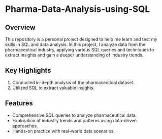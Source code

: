 # Pharma-Data-Analysis-using-SQL

## Overview
This repository is a personal project designed to help me learn and test my skills in SQL and data analysis. In this project, I analyze data from the pharmaceutical industry, applying various SQL queries and techniques to extract insights and gain a deeper understanding of industry trends.

## Key Highlights
1. Conducted in-depth analysis of the pharmaceutical dataset.
2. Utilized SQL to extract valuable insights.

## Features
- Comprehensive SQL queries to analyze pharmaceutical data.
- Exploration of industry trends and patterns using data-driven approaches.
- Hands-on practice with real-world data scenarios.
